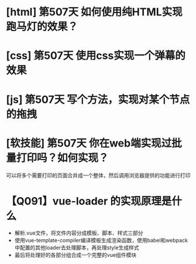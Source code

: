 # [html] 第507天 如何使用纯HTML实现跑马灯的效果？

# [css] 第507天 使用css实现一个弹幕的效果

# [js] 第507天 写个方法，实现对某个节点的拖拽

# [软技能] 第507天 你在web端实现过批量打印吗？如何实现？

可以将多个需要打印的页面合并成一个整体，然后调用浏览器提供的功能进行打印

# 【Q091】vue-loader 的实现原理是什么

- 解析.vue文件，将文件内容分成模板、脚本、样式三部分
- 使用vue-template-compiler编译模板生成渲染函数，使用babel和webpack中配置的其他loader去处理脚本，再处理style生成样式
- 最后将处理好的各部分组合成一个完整的vue组件模块
